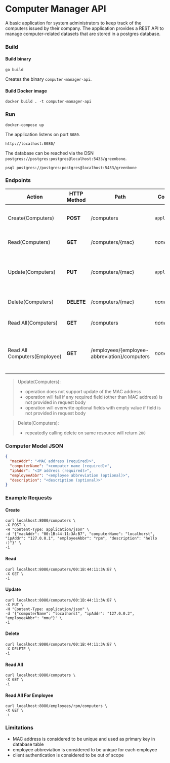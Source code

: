 # Computer Manager API

A basic application for system administrators to keep track of the computers issued by their company.
The application provides a REST API to manage computer-related datasets that are stored in a postgres database.

### Build

#### Build binary

```shell
go build
```

Creates the binary `computer-manager-api`.

#### Build Docker image

```shell
docker build . -t computer-manager-api
```

### Run

```shell
docker-compose up
```

The application listens on port `8080`.

```text
http://localhost:8080/
```

The database can be reached via the DSN `postgres://postgres:postgres@localhost:5433/greenbone`.

```shell
psql postgres://postgres:postgres@localhost:5433/greenbone
```

### Endpoints

| Action                       | HTTP Method | Path                                         | Content-Type       | Request Body                                                          | Description                                            |
|------------------------------|-------------|----------------------------------------------|--------------------|-----------------------------------------------------------------------|--------------------------------------------------------|
| Create(Computers)            | **POST**    | /computers                                   | `application/json` | see [JSON](#computer-model-json)                                      | Store the data of a new computer                       |
| Read(Computers)              | **GET**     | /computers/{mac}                             | _none_             | _empty_                                                               | Get the data of a computer                             |
| Update(Computers)            | **PUT**     | /computers/{mac}                             | `application/json` | like [JSON](#computer-model-json), but field `macAddr` can be omitted | Update the data of a computer                          |
| Delete(Computers)            | **DELETE**  | /computers/{mac}                             | _none_             | _empty_                                                               | Delete the data of a computer                          |
| Read All(Computers)          | **GET**     | /computers                                   | _none_             | _empty_                                                               | Get the data of all computers                          |
| Read All Computers(Employee) | **GET**     | /employees/{employee-abbreviation}/computers | _none_             | _empty_                                                               | Get the data of all assigned computers for an employee |

> Update(Computers):
>   - operation does not support update of the MAC address
>   - operation will fail if any required field (other than MAC address) is not provided in request body
>   - operation will overwrite optional fields with empty value if field is not provided in request body

> Delete(Computers):
>   - repeatedly calling delete on same resource will return `200`

### Computer Model JSON

```json
{
  "macAddr": "<MAC address (required)>",
  "computerName": "<computer name (required)>",
  "ipAddr": "<IP address (required)>",
  "employeeAbbr": "<employee abbreviation (optional)>",
  "description": "<description (optional)>"
}
```

### Example Requests

#### Create

    curl localhost:8080/computers \
    -X POST \
    -H "Content-Type: application/json" \
    -d '{"macAddr": "00:1B:44:11:3A:B7", "computerName": "localhorst", "ipAddr": "127.0.0.1", "employeeAbbr": "rpm", "description": "hello :)"}' \
    -i

#### Read

    curl localhost:8080/computers/00:1B:44:11:3A:B7 \
    -X GET \
    -i

#### Update

    curl localhost:8080/computers/00:1B:44:11:3A:B7 \
    -X PUT \
    -H "Content-Type: application/json" \
    -d '{"computerName": "localhorst", "ipAddr": "127.0.0.2", "employeeAbbr": "mmu"}' \
    -i

#### Delete

    curl localhost:8080/computers/00:1B:44:11:3A:B7 \
    -X DELETE \
    -i

#### Read All

    curl localhost:8080/computers \
    -X GET \
    -i

#### Read All For Employee

    curl localhost:8080/employees/rpm/computers \
    -X GET \
    -i

### Limitations

- MAC address is considered to be unique and used as primary key in database table
- employee abbreviation is considered to be unique for each employee
- client authentication is considered to be out of scope

